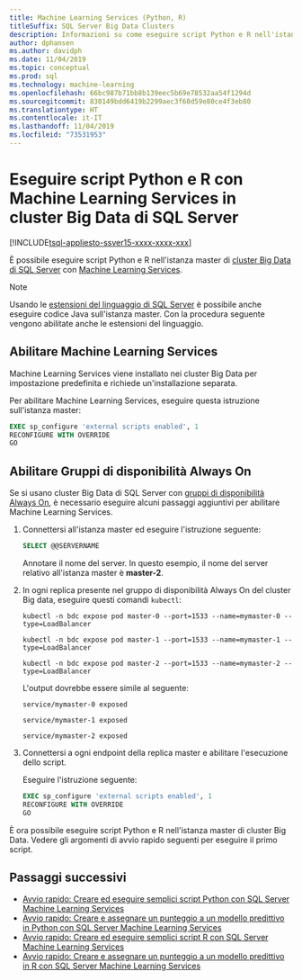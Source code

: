 ```yaml
---
title: Machine Learning Services (Python, R)
titleSuffix: SQL Server Big Data Clusters
description: Informazioni su come eseguire script Python e R nell'istanza master di cluster Big Data di SQL Server con Machine Learning Services.
author: dphansen
ms.author: davidph
ms.date: 11/04/2019
ms.topic: conceptual
ms.prod: sql
ms.technology: machine-learning
ms.openlocfilehash: 66bc987b71bb8b139eec5b69e78532aa54f1294d
ms.sourcegitcommit: 830149bdd6419b2299aec3f60d59e80ce4f3eb80
ms.translationtype: HT
ms.contentlocale: it-IT
ms.lasthandoff: 11/04/2019
ms.locfileid: "73531953"
---
```

# <a name="run-python-and-r-scripts-with-machine-learning-services-on-sql-server-big-data-clusters"></a>Eseguire script Python e R con Machine Learning Services in cluster Big Data di SQL Server

[!INCLUDE[tsql-appliesto-ssver15-xxxx-xxxx-xxx](../includes/tsql-appliesto-ssver15-xxxx-xxxx-xxx.md)]

È possibile eseguire script Python e R nell'istanza master di [cluster Big Data di SQL Server](big-data-cluster-overview.md) con [Machine Learning Services](../advanced-analytics/index.yml).

> [!NOTE]
> Usando le [estensioni del linguaggio di SQL Server](../language-extensions/language-extensions-overview.md) è possibile anche eseguire codice Java sull'istanza master. Con la procedura seguente vengono abilitate anche le estensioni del linguaggio.

## <a name="enable-machine-learning-services"></a>Abilitare Machine Learning Services

Machine Learning Services viene installato nei cluster Big Data per impostazione predefinita e richiede un'installazione separata.

Per abilitare Machine Learning Services, eseguire questa istruzione sull'istanza master:

```sql
EXEC sp_configure 'external scripts enabled', 1
RECONFIGURE WITH OVERRIDE
GO
```

## <a name="enable-always-on-availability-groups"></a>Abilitare Gruppi di disponibilità Always On

Se si usano cluster Big Data di SQL Server con [gruppi di disponibilità Always On](../database-engine/availability-groups/windows/overview-of-always-on-availability-groups-sql-server.md), è necessario eseguire alcuni passaggi aggiuntivi per abilitare Machine Learning Services.

1. Connettersi all'istanza master ed eseguire l'istruzione seguente:

    ```sql
    SELECT @@SERVERNAME
    ```

    Annotare il nome del server. In questo esempio, il nome del server relativo all'istanza master è **master-2**.

1. In ogni replica presente nel gruppo di disponibilità Always On del cluster Big data, eseguire questi comandi `kubectl`:

    ```
    kubectl -n bdc expose pod master-0 --port=1533 --name=mymaster-0 --type=LoadBalancer

    kubectl -n bdc expose pod master-1 --port=1533 --name=mymaster-1 --type=LoadBalancer

    kubectl -n bdc expose pod master-2 --port=1533 --name=mymaster-2 --type=LoadBalancer
    ```

    L'output dovrebbe essere simile al seguente:
    
    ```
    service/mymaster-0 exposed

    service/mymaster-1 exposed

    service/mymaster-2 exposed
    ```

1. Connettersi a ogni endpoint della replica master e abilitare l'esecuzione dello script.

    Eseguire l'istruzione seguente:

    ```sql
    EXEC sp_configure 'external scripts enabled', 1
    RECONFIGURE WITH OVERRIDE
    GO
    ```

È ora possibile eseguire script Python e R nell'istanza master di cluster Big Data. Vedere gli argomenti di avvio rapido seguenti per eseguire il primo script.

## <a name="next-steps"></a>Passaggi successivi

+ [Avvio rapido: Creare ed eseguire semplici script Python con SQL Server Machine Learning Services](../advanced-analytics/tutorials/quickstart-python-create-script.md)
+ [Avvio rapido: Creare e assegnare un punteggio a un modello predittivo in Python con SQL Server Machine Learning Services](../advanced-analytics/tutorials/quickstart-python-train-score-model.md)
+ [Avvio rapido: Creare ed eseguire semplici script R con SQL Server Machine Learning Services](../advanced-analytics/tutorials/quickstart-r-create-script.md)
+ [Avvio rapido: Creare e assegnare un punteggio a un modello predittivo in R con SQL Server Machine Learning Services](../advanced-analytics/tutorials/quickstart-r-train-score-model.md)
